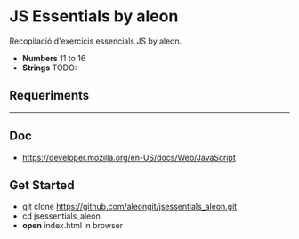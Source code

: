 # JS Essentials by aleon

Recopilació d'exercicis essencials JS by aleon.

- **Numbers** 11 to 16
- **Strings** TODO:



## Requeriments

***


## Doc
- https://developer.mozilla.org/en-US/docs/Web/JavaScript



## Get Started
- git clone https://github.com/aleongit/jsessentials_aleon.git
- cd jsessentials_aleon
- **open** index.html in browser

